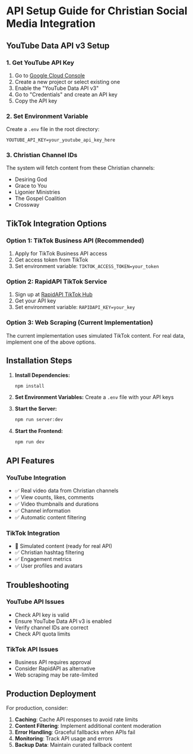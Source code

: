 # API Setup Guide for Christian Social Media Integration

## YouTube Data API v3 Setup

### 1. Get YouTube API Key
1. Go to [Google Cloud Console](https://console.cloud.google.com/)
2. Create a new project or select existing one
3. Enable the "YouTube Data API v3"
4. Go to "Credentials" and create an API key
5. Copy the API key

### 2. Set Environment Variable
Create a `.env` file in the root directory:
```
YOUTUBE_API_KEY=your_youtube_api_key_here
```

### 3. Christian Channel IDs
The system will fetch content from these Christian channels:
- Desiring God
- Grace to You  
- Ligonier Ministries
- The Gospel Coalition
- Crossway

## TikTok Integration Options

### Option 1: TikTok Business API (Recommended)
1. Apply for TikTok Business API access
2. Get access token from TikTok
3. Set environment variable: `TIKTOK_ACCESS_TOKEN=your_token`

### Option 2: RapidAPI TikTok Service
1. Sign up at [RapidAPI TikTok Hub](https://rapidapi.com/hub/tiktok-api)
2. Get your API key
3. Set environment variable: `RAPIDAPI_KEY=your_key`

### Option 3: Web Scraping (Current Implementation)
The current implementation uses simulated TikTok content. For real data, implement one of the above options.

## Installation Steps

1. **Install Dependencies:**
   ```bash
   npm install
   ```

2. **Set Environment Variables:**
   Create a `.env` file with your API keys

3. **Start the Server:**
   ```bash
   npm run server:dev
   ```

4. **Start the Frontend:**
   ```bash
   npm run dev
   ```

## API Features

### YouTube Integration
- ✅ Real video data from Christian channels
- ✅ View counts, likes, comments
- ✅ Video thumbnails and durations
- ✅ Channel information
- ✅ Automatic content filtering

### TikTok Integration
- 🔄 Simulated content (ready for real API)
- ✅ Christian hashtag filtering
- ✅ Engagement metrics
- ✅ User profiles and avatars

## Troubleshooting

### YouTube API Issues
- Check API key is valid
- Ensure YouTube Data API v3 is enabled
- Verify channel IDs are correct
- Check API quota limits

### TikTok API Issues
- Business API requires approval
- Consider RapidAPI as alternative
- Web scraping may be rate-limited

## Production Deployment

For production, consider:
1. **Caching**: Cache API responses to avoid rate limits
2. **Content Filtering**: Implement additional content moderation
3. **Error Handling**: Graceful fallbacks when APIs fail
4. **Monitoring**: Track API usage and errors
5. **Backup Data**: Maintain curated fallback content 